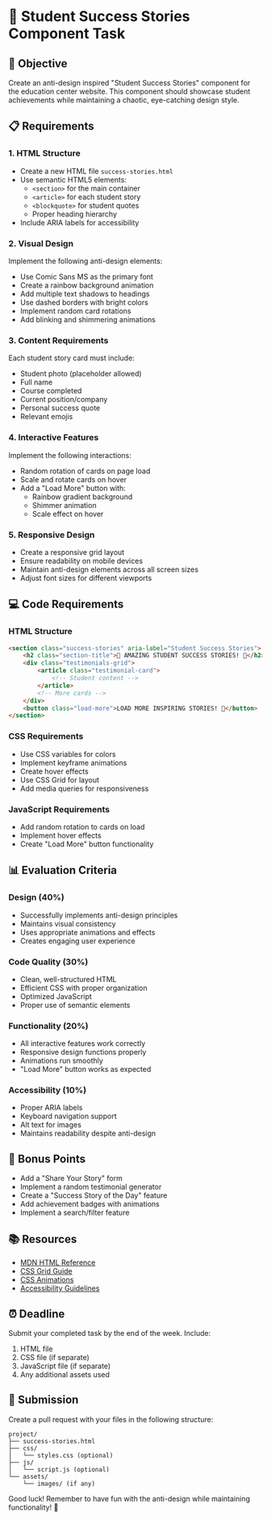 # 📝 Student Success Stories Component Task

## 🎯 Objective
Create an anti-design inspired "Student Success Stories" component for the education center website. This component should showcase student achievements while maintaining a chaotic, eye-catching design style.

## 📋 Requirements

### 1. HTML Structure
- Create a new HTML file `success-stories.html`
- Use semantic HTML5 elements:
  - `<section>` for the main container
  - `<article>` for each student story
  - `<blockquote>` for student quotes
  - Proper heading hierarchy
- Include ARIA labels for accessibility

### 2. Visual Design
Implement the following anti-design elements:
- Use Comic Sans MS as the primary font
- Create a rainbow background animation
- Add multiple text shadows to headings
- Use dashed borders with bright colors
- Implement random card rotations
- Add blinking and shimmering animations

### 3. Content Requirements
Each student story card must include:
- Student photo (placeholder allowed)
- Full name
- Course completed
- Current position/company
- Personal success quote
- Relevant emojis

### 4. Interactive Features
Implement the following interactions:
- Random rotation of cards on page load
- Scale and rotate cards on hover
- Add a "Load More" button with:
  - Rainbow gradient background
  - Shimmer animation
  - Scale effect on hover

### 5. Responsive Design
- Create a responsive grid layout
- Ensure readability on mobile devices
- Maintain anti-design elements across all screen sizes
- Adjust font sizes for different viewports

## 💻 Code Requirements

### HTML Structure
```html
<section class="success-stories" aria-label="Student Success Stories">
    <h2 class="section-title">🌟 AMAZING STUDENT SUCCESS STORIES! 🌟</h2>
    <div class="testimonials-grid">
        <article class="testimonial-card">
            <!-- Student content -->
        </article>
        <!-- More cards -->
    </div>
    <button class="load-more">LOAD MORE INSPIRING STORIES! 🚀</button>
</section>
```

### CSS Requirements
- Use CSS variables for colors
- Implement keyframe animations
- Create hover effects
- Use CSS Grid for layout
- Add media queries for responsiveness

### JavaScript Requirements
- Add random rotation to cards on load
- Implement hover effects
- Create "Load More" button functionality

## 📊 Evaluation Criteria

### Design (40%)
- Successfully implements anti-design principles
- Maintains visual consistency
- Uses appropriate animations and effects
- Creates engaging user experience

### Code Quality (30%)
- Clean, well-structured HTML
- Efficient CSS with proper organization
- Optimized JavaScript
- Proper use of semantic elements

### Functionality (20%)
- All interactive features work correctly
- Responsive design functions properly
- Animations run smoothly
- "Load More" button works as expected

### Accessibility (10%)
- Proper ARIA labels
- Keyboard navigation support
- Alt text for images
- Maintains readability despite anti-design

## 🎁 Bonus Points
- Add a "Share Your Story" form
- Implement a random testimonial generator
- Create a "Success Story of the Day" feature
- Add achievement badges with animations
- Implement a search/filter feature

## 📚 Resources
- [MDN HTML Reference](https://developer.mozilla.org/en-US/docs/Web/HTML)
- [CSS Grid Guide](https://css-tricks.com/snippets/css/complete-guide-grid/)
- [CSS Animations](https://developer.mozilla.org/en-US/docs/Web/CSS/CSS_Animations)
- [Accessibility Guidelines](https://www.w3.org/WAI/standards-guidelines/wcag/)

## ⏰ Deadline
Submit your completed task by the end of the week. Include:
1. HTML file
2. CSS file (if separate)
3. JavaScript file (if separate)
4. Any additional assets used

## 📝 Submission
Create a pull request with your files in the following structure:
```
project/
├── success-stories.html
├── css/
│   └── styles.css (optional)
├── js/
│   └── script.js (optional)
└── assets/
    └── images/ (if any)
```

Good luck! Remember to have fun with the anti-design while maintaining functionality! 🎨 